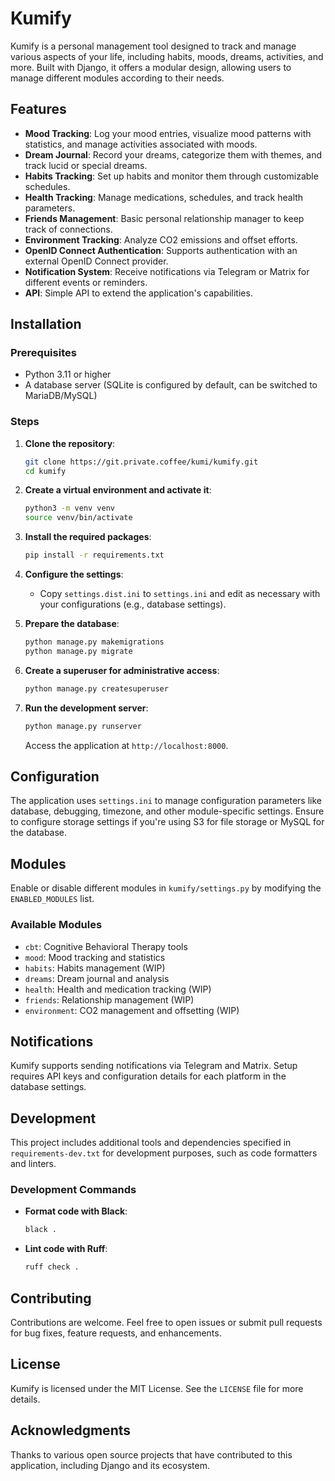 # Kumify

Kumify is a personal management tool designed to track and manage various aspects of your life, including habits, moods, dreams, activities, and more. Built with Django, it offers a modular design, allowing users to manage different modules according to their needs.

## Features

- **Mood Tracking**: Log your mood entries, visualize mood patterns with statistics, and manage activities associated with moods.
- **Dream Journal**: Record your dreams, categorize them with themes, and track lucid or special dreams.
- **Habits Tracking**: Set up habits and monitor them through customizable schedules.
- **Health Tracking**: Manage medications, schedules, and track health parameters.
- **Friends Management**: Basic personal relationship manager to keep track of connections.
- **Environment Tracking**: Analyze CO2 emissions and offset efforts.
- **OpenID Connect Authentication**: Supports authentication with an external OpenID Connect provider.
- **Notification System**: Receive notifications via Telegram or Matrix for different events or reminders.
- **API**: Simple API to extend the application's capabilities.

## Installation

### Prerequisites

- Python 3.11 or higher
- A database server (SQLite is configured by default, can be switched to MariaDB/MySQL)

### Steps

1. **Clone the repository**:

   ```bash
   git clone https://git.private.coffee/kumi/kumify.git
   cd kumify
   ```

2. **Create a virtual environment and activate it**:

   ```bash
   python3 -m venv venv
   source venv/bin/activate
   ```

3. **Install the required packages**:

   ```bash
   pip install -r requirements.txt
   ```

4. **Configure the settings**:

   - Copy `settings.dist.ini` to `settings.ini` and edit as necessary with your configurations (e.g., database settings).

5. **Prepare the database**:

   ```bash
   python manage.py makemigrations
   python manage.py migrate
   ```

6. **Create a superuser for administrative access**:

   ```bash
   python manage.py createsuperuser
   ```

7. **Run the development server**:

   ```bash
   python manage.py runserver
   ```

   Access the application at `http://localhost:8000`.

## Configuration

The application uses `settings.ini` to manage configuration parameters like database, debugging, timezone, and other module-specific settings. Ensure to configure storage settings if you're using S3 for file storage or MySQL for the database.

## Modules

Enable or disable different modules in `kumify/settings.py` by modifying the `ENABLED_MODULES` list.

### Available Modules

- `cbt`: Cognitive Behavioral Therapy tools
- `mood`: Mood tracking and statistics
- `habits`: Habits management (WIP)
- `dreams`: Dream journal and analysis
- `health`: Health and medication tracking (WIP)
- `friends`: Relationship management (WIP)
- `environment`: CO2 management and offsetting (WIP)

## Notifications

Kumify supports sending notifications via Telegram and Matrix. Setup requires API keys and configuration details for each platform in the database settings.

## Development

This project includes additional tools and dependencies specified in `requirements-dev.txt` for development purposes, such as code formatters and linters.

### Development Commands

- **Format code with Black**:

  ```bash
  black .
  ```

- **Lint code with Ruff**:
  ```bash
  ruff check .
  ```

## Contributing

Contributions are welcome. Feel free to open issues or submit pull requests for bug fixes, feature requests, and enhancements.

## License

Kumify is licensed under the MIT License. See the `LICENSE` file for more details.

## Acknowledgments

Thanks to various open source projects that have contributed to this application, including Django and its ecosystem.
